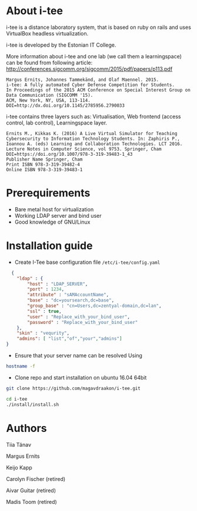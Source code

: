 # About i-tee
i-tee is a distance laboratory system, that is based on ruby on rails and uses VirtualBox headless virtualization.

i-tee is developed by the Estonian IT College.

More information about i-tee and one lab (we call them a learningspace) can be found from following article:
http://conferences.sigcomm.org/sigcomm/2015/pdf/papers/p113.pdf


    Margus Ernits, Johannes Tammekänd, and Olaf Maennel. 2015.
    i-tee: A fully automated Cyber Defense Competition for Students.
    In Proceedings of the 2015 ACM Conference on Special Interest Group on Data Communication (SIGCOMM '15).
    ACM, New York, NY, USA, 113-114. DOI=http://dx.doi.org/10.1145/2785956.2790033


i-tee contains three layers such as: Virtualisation, Web frontend (access control, lab control), Learningspace layer.



    Ernits M., Kikkas K. (2016) A Live Virtual Simulator for Teaching Cybersecurity to Information Technology Students. In: Zaphiris P., Ioannou A. (eds) Learning and Collaboration Technologies. LCT 2016. Lecture Notes in Computer Science, vol 9753. Springer, Cham
    DOI=https://doi.org/10.1007/978-3-319-39483-1_43
    Publisher Name Springer, Cham
    Print ISBN 978-3-319-39482-4
    Online ISBN 978-3-319-39483-1

# Prerequirements

* Bare metal host for virtualization
* Working LDAP server and bind user
* Good knowledge of GNU/Linux

# Installation guide


* Create I-Tee base configuration file `/etc/i-tee/config.yaml`
```json
  {
	"ldap" : {
		"host" : "LDAP_SERVER",
		"port" : 1234,
		"attribute" : "sAMAccountName",
		"base" : "dc=yoursearch,dc=base",
		"group_base" : "cn=Users,dc=zentyal-domain,dc=lan",
		"ssl" : true,
		"user" : "Replace_with_your_bind_user",
		"password" : "Replace_with_your_bind_user"
	},
	"skin" : "vequrity",
	"admins": [ "list","of","your","admins"]
}
```


* Ensure that your server name can be resolved Using
```bash
hostname -f
```

* Clone repo and start installation on ubuntu 16.04 64bit
```bash
git clone https://github.com/magavdraakon/i-tee.git

cd i-tee
./install/install.sh
```

# Authors
Tiia Tänav

Margus Ernits

Keijo Kapp

Carolyn Fischer (retired)

Aivar Guitar (retired)

Madis Toom (retired)
